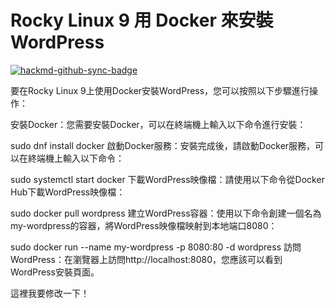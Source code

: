 # Rocky Linux 9 用 Docker 來安裝WordPress 

[![hackmd-github-sync-badge](https://hackmd.io/BuyfT59LToG_iIU95wR_Pw/badge)](https://hackmd.io/BuyfT59LToG_iIU95wR_Pw)


要在Rocky Linux 9上使用Docker安裝WordPress，您可以按照以下步驟進行操作：

安裝Docker：您需要安裝Docker，可以在終端機上輸入以下命令進行安裝：


sudo dnf install docker
啟動Docker服務：安裝完成後，請啟動Docker服務，可以在終端機上輸入以下命令：


sudo systemctl start docker
下載WordPress映像檔：請使用以下命令從Docker Hub下載WordPress映像檔：


sudo docker pull wordpress
建立WordPress容器：使用以下命令創建一個名為my-wordpress的容器，將WordPress映像檔映射到本地端口8080：

sudo docker run --name my-wordpress -p 8080:80 -d wordpress
訪問WordPress：在瀏覽器上訪問http://localhost:8080，您應該可以看到WordPress安裝頁面。


這裡我要修改一下！